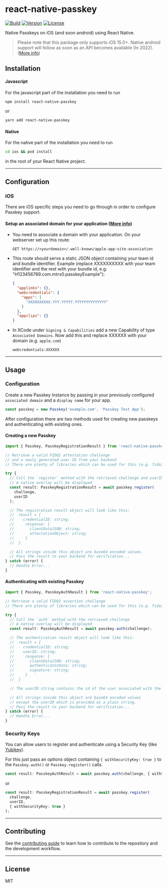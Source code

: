 # react-native-passkey

[![Build](https://img.shields.io/github/workflow/status/mTRx0/react-native-passkey/Build)](https://img.shields.io/github/workflow/status/mTRx0/react-native-passkey/Build) [![Version](https://img.shields.io/npm/v/react-native-passkey)](https://img.shields.io/npm/v/react-native-passkey) [![License](https://img.shields.io/npm/l/react-native-passkey)](https://img.shields.io/npm/l/react-native-passkey)

Native Passkeys on iOS (and soon android) using React Native.

> Please note that this package only supports iOS 15.0+.
> Native android support will follow as soon as an API becomes available (In 2022). ([More info](https://android-developers.googleblog.com/2022/10/bringing-passkeys-to-android-and-chrome.html))

## Installation

#### Javascript

For the javascript part of the installation you need to run

```sh
npm install react-native-passkey
```

or

```sh
yarn add react-native-passkey
```

#### Native

For the native part of the installation you need to run

```sh
cd ios && pod install
```

in the root of your React Native project.

---

## Configuration

### iOS

There are iOS specific steps you need to go through in order to configure Passkey support.

#### Setup an associated domain for your application ([More info](https://developer.apple.com/documentation/xcode/supporting-associated-domains))

- You need to associate a domain with your application. On your webserver set up this route:

  ```
  GET https://<yourdomain>/.well-known/apple-app-site-association
  ```

- This route should serve a static JSON object containing your team id and bundle identifier.
  Example (replace XXXXXXXXXX with your team identifier and the rest with your bundle id, e.g. "H123456789.com.mtrx0.passkeyExample"):

  ```json
  {
    "applinks": {},
    "webcredentials": {
      "apps": [
        "XXXXXXXXXX.YYY.YYYYY.YYYYYYYYYYYYYY"
      ]
    },
    "appclips": {}
  }
  ```

- In XCode under `Signing & Capabilities` add a new Capability of type `Associated Domains`.
  Now add this and replace XXXXXX with your domain (e.g. `apple.com`)
  ```
  webcredentials:XXXXXX
  ```

---

## Usage

### Configuration

Create a new Passkey Instance by passing in your previously configured `associated domain` and a `display name` for your app.

```ts
const passkey = new Passkey('example.com', 'Passkey Test App');
```

After configuration there are two methods used for creating new passkeys and authenticating with existing ones.

#### Creating a new Passkey

```ts
import { Passkey, PasskeyRegistrationResult } from 'react-native-passkey';

// Retrieve a valid FIDO2 attestation challenge
// and a newly generated user ID from your backend
// There are plenty of libraries which can be used for this (e.g. fido2-lib)

try {
  // Call the `register` method with the retrieved challenge and userID
  // A native overlay will be displayed
  const result: PasskeyRegistrationResult = await passkey.register(
    challenge,
    userID
  );

  // The registration result object will look like this:
  //  result = {
  //    credentialID: string;
  //     response: {
  //       clientDataJSON: string;
  //       attestationObject: string;
  //     }
  //  }

  // All strings inside this object are base64 encoded values.
  // Pass the result to your backend for verification...
} catch (error) {
  // Handle Error...
}
```

#### Authenticating with existing Passkey

```ts
import { Passkey, PasskeyAuthResult } from 'react-native-passkey';

// Retrieve a valid FIDO2 assertion challenge
// There are plenty of libraries which can be used for this (e.g. fido2-lib)

try {
  // Call the `auth` method with the retrieved challenge
  // A native overlay will be displayed
  const result: PasskeyAuthResult = await passkey.auth(challenge);

  // The authentication result object will look like this:
  //  result = {
  //    credentialID: string;
  //    userID: string;
  //     response: {
  //       clientDataJSON: string;
  //       authenticatorData: string;
  //       signature: string;
  //     }
  //  }

  // The userID string contains the id of the user associated with the retrieved passkey.

  // All strings inside this object are base64 encoded values
  // except the userID which is provided as a plain string.
  // Pass the result to your backend for verification...
} catch (error) {
  // Handle Error...
}
```

### Security Keys

You can allow users to register and authenticate using a Security Key (like [Yubikey](https://www.yubico.com/)).

For this just pass an options object containing `{ withSecurityKey: true }` to the `Passkey.auth()` or `Passkey.register()` calls.

```ts
const result: PasskeyAuthResult = await passkey.auth(challenge, { withSecurityKey: true });
```

or

```ts
const result: PasskeyRegistrationResult = await passkey.register(
  challenge,
  userID,
  { withSecurityKey: true }
);
```

---

## Contributing

See the [contributing guide](CONTRIBUTING.md) to learn how to contribute to the repository and the development workflow.

---

## License

MIT
